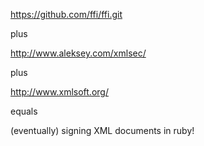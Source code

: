 https://github.com/ffi/ffi.git

plus

http://www.aleksey.com/xmlsec/

plus

http://www.xmlsoft.org/

equals

(eventually) signing XML documents in ruby!

